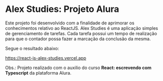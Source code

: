 # Alex Studies: Projeto Alura

Este projeto foi desenvolvido com a finalidade de aprimorar os conhecimentos relativo ao ReactJS. Alex Studies é uma aplicação simples de gerenciamento de tarefas. Cada tarefa possui um tempo de realização para que o contador possa fazer a marcação da conclusão da mesma.

Segue o resultado abaixo:

https://react-js-alex-studies.vercel.app

Obs.: Projeto realizado com o auxilio do curso <strong>React: escrevendo com Typescript</strong> da plataforma Alura.